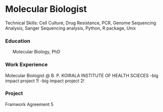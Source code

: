 # Molecular Biologist

Technical Skills: Cell Culture, Drug Resistance, PCR, Genome Sequencing Analysis, Sanger Sequencing analysis, Python, R package, Unix
### Education
<ul> Molecular Biology, PhD </ul>

### Work Experience
Molecular Biologist @ B. P. KOIRALA INSTITUTE OF HEALTH SCIECES
-big impact project 1!
-big impact project 2!

### Project
Framwork Agreement 5
